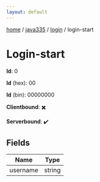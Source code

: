 ```yaml
---
layout: default
---
```


[home](/)  /  [java335](/protocol/java335)  /  [login](/protocol/java335/login)  /  login-start

# Login-start

**Id**: 0

**Id** (hex): 00

**Id** (bin): 00000000

**Clientbound**: ✖️

**Serverbound**: ✔️

## Fields

Name | Type
---|---
username | string

